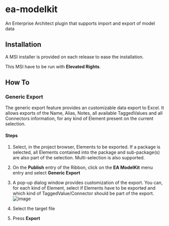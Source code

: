 # ea-modelkit
An Enterprise Architect plugin that supports import and export of model data

## Installation
A MSI installer is provided on each release to ease the installation. 

This MSI have to be run with __Elevated Rights__. 

## How To
### Generic Export

The generic export feature provides an customizable data export to Excel. It allows exports of the Name, Alias, Notes, all available TaggedValues and all Connectors information, for any kind of Element present on the current selection.

#### Steps

  1. Select, in the project browser, Elements to be exported. If a package is selected, all Elements contained into the package and sub-package(s) are also part of the selection. Multi-selection is also supported.
  2. On the __Publish__ entry of the Ribbon, click on the __EA ModelKit__ menu entry and select __Generic Export__
  3. A pop-up dialog window provides customization of the export. You can, for each kind of Element, select if Elements have to be exported and which kind of TaggedValue/Connector should be part of the export. ![image](https://github.com/user-attachments/assets/c9f62ee9-48ce-4d2f-a1cc-71a0efc2d936)

  4. Select the target file
  5. Press __Export__

